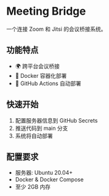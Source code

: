 # Meeting Bridge

一个连接 Zoom 和 Jitsi 的会议桥接系统。

## 功能特点

- 🌍 跨平台会议桥接
- 🐳 Docker 容器化部署
- 🔄 GitHub Actions 自动部署

## 快速开始

1. 配置服务器信息到 GitHub Secrets
2. 推送代码到 main 分支
3. 系统将自动部署

## 配置要求

- 服务器: Ubuntu 20.04+
- Docker & Docker Compose
- 至少 2GB 内存